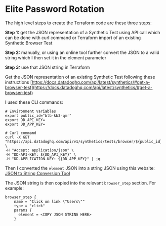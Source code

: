 # Elite Password Rotation #

The high level steps to create the Terraform code are these three steps:

**Step 1:** get the JSON representation of a Synthetic Test using API call which can be done with curl command or Terraform import of an existing Synthetic Browser Test

**Step 2:** manually, or using an online tool further convert the JSON to a valid string which I then set it in the element parameter

**Step 3:** use that JSON string in Terraform

Get the JSON representation of an existing Synthetic Test following these instructions [https://docs.datadoghq.com/api/latest/synthetics/#get-a-browser-test](https://docs.datadoghq.com/api/latest/synthetics/#get-a-browser-test)

I used these CLI commands:

```
# Environment Variables
export public_id="btb-kb3-qmr"
export DD_API_KEY=
export DD_APP_KEY=

# Curl command
curl -X GET "https://api.datadoghq.com/api/v1/synthetics/tests/browser/${public_id}" \
-H "Accept: application/json" \
-H "DD-API-KEY: ${DD_API_KEY}" \
-H "DD-APPLICATION-KEY: ${DD_APP_KEY}" | jq
```

Then I converted the `element` JSON into a string JSON using this website: [JSON to String Conversion Tool](https://dadroit.com/json-to-string/)

The JSON string is then copied into the relevant `browser_step` section.  For example:

```
browser_step {
    name = "Click on link \"Users\""
    type = "click"
    params {
      element = <COPY JSON STRING HERE>
    }
```